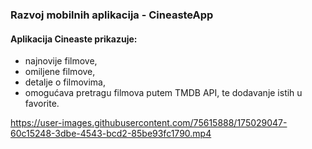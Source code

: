 ### Razvoj mobilnih aplikacija - CineasteApp
#### Aplikacija Cineaste prikazuje: 
* najnovije filmove, 
* omiljene filmove, 
* detalje o filmovima, 
* omogućava pretragu filmova putem TMDB API, te dodavanje istih u favorite.

https://user-images.githubusercontent.com/75615888/175029047-60c15248-3dbe-4543-bcd2-85be93fc1790.mp4

